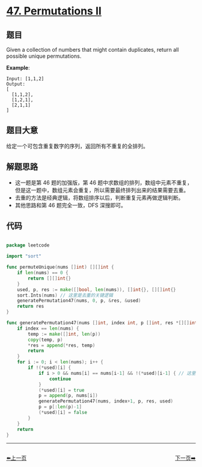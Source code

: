 # [47. Permutations II](https://leetcode.com/problems/permutations-ii/)


## 题目

Given a collection of numbers that might contain duplicates, return all possible unique permutations.

**Example**:


    Input: [1,1,2]
    Output:
    [
      [1,1,2],
      [1,2,1],
      [2,1,1]
    ]


## 题目大意

给定一个可包含重复数字的序列，返回所有不重复的全排列。

## 解题思路

- 这一题是第 46 题的加强版，第 46 题中求数组的排列，数组中元素不重复，但是这一题中，数组元素会重复，所以需要最终排列出来的结果需要去重。
- 去重的方法是经典逻辑，将数组排序以后，判断重复元素再做逻辑判断。
- 其他思路和第 46 题完全一致，DFS 深搜即可。

## 代码

```go

package leetcode

import "sort"

func permuteUnique(nums []int) [][]int {
	if len(nums) == 0 {
		return [][]int{}
	}
	used, p, res := make([]bool, len(nums)), []int{}, [][]int{}
	sort.Ints(nums) // 这里是去重的关键逻辑
	generatePermutation47(nums, 0, p, &res, &used)
	return res
}

func generatePermutation47(nums []int, index int, p []int, res *[][]int, used *[]bool) {
	if index == len(nums) {
		temp := make([]int, len(p))
		copy(temp, p)
		*res = append(*res, temp)
		return
	}
	for i := 0; i < len(nums); i++ {
		if !(*used)[i] {
			if i > 0 && nums[i] == nums[i-1] && !(*used)[i-1] { // 这里是去重的关键逻辑
				continue
			}
			(*used)[i] = true
			p = append(p, nums[i])
			generatePermutation47(nums, index+1, p, res, used)
			p = p[:len(p)-1]
			(*used)[i] = false
		}
	}
	return
}

```

----------------------------------------------
<div style="display: flex;justify-content: space-between;align-items: center;">
<p><a href="https://books.halfrost.com/leetcode/ChapterFour/0046.Permutations/">⬅️上一页</a></p>
<p><a href="https://books.halfrost.com/leetcode/ChapterFour/0048.Rotate-Image/">下一页➡️</a></p>
</div>
